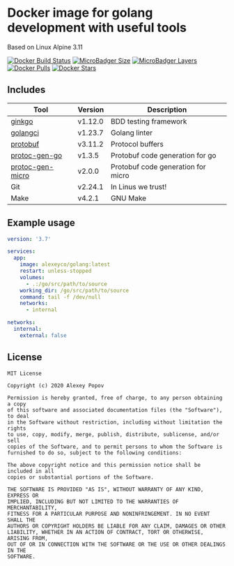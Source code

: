 # Docker image for golang development with useful tools
Based on Linux Alpine 3.11

[![Docker Build Status](https://img.shields.io/docker/cloud/build/alexeyco/golang)](https://hub.docker.com/r/alexeyco/golang)
[![MicroBadger Size](https://img.shields.io/microbadger/image-size/alexeyco/golang)](https://hub.docker.com/r/alexeyco/golang)
[![MicroBadger Layers](https://img.shields.io/microbadger/layers/alexeyco/golang)](https://hub.docker.com/r/alexeyco/golang)
[![Docker Pulls](https://img.shields.io/docker/pulls/alexeyco/golang)](https://hub.docker.com/r/alexeyco/golang)
[![Docker Stars](https://img.shields.io/docker/stars/alexeyco/golang)](https://hub.docker.com/r/alexeyco/golang)

## Includes
| Tool                                                          | Version | Description                        |
|---------------------------------------------------------------|---------|------------------------------------|
| [ginkgo](https://github.com/onsi/ginkgo)                      | v1.12.0 | BDD testing framework              |
| [golangci](https://github.com/golangci/golangci-lint)         | v1.23.7 | Golang linter                      |
| [protobuf](https://github.com/protocolbuffers/protobuf)       | v3.11.2 | Protocol buffers                   |
| [protoc-gen-go](https://github.com/golang/protobuf)           | v1.3.5  | Protobuf code generation for go    |
| [protoc-gen-micro](https://github.com/micro/protoc-gen-micro) | v2.0.0  | Protobuf code generation for micro |
| Git                                                           | v2.24.1 | In Linus we trust!                 |
| Make                                                          | v4.2.1  | GNU Make                           |

## Example usage
```yaml
version: '3.7'

services:
  app:
    image: alexeyco/golang:latest
    restart: unless-stopped
    volumes:
      - .:/go/src/path/to/source
    working_dir: /go/src/path/to/source
    command: tail -f /dev/null
    networks:
      - internal

networks:
  internal:
    external: false
```

## License

```
MIT License

Copyright (c) 2020 Alexey Popov

Permission is hereby granted, free of charge, to any person obtaining a copy
of this software and associated documentation files (the "Software"), to deal
in the Software without restriction, including without limitation the rights
to use, copy, modify, merge, publish, distribute, sublicense, and/or sell
copies of the Software, and to permit persons to whom the Software is
furnished to do so, subject to the following conditions:

The above copyright notice and this permission notice shall be included in all
copies or substantial portions of the Software.

THE SOFTWARE IS PROVIDED "AS IS", WITHOUT WARRANTY OF ANY KIND, EXPRESS OR
IMPLIED, INCLUDING BUT NOT LIMITED TO THE WARRANTIES OF MERCHANTABILITY,
FITNESS FOR A PARTICULAR PURPOSE AND NONINFRINGEMENT. IN NO EVENT SHALL THE
AUTHORS OR COPYRIGHT HOLDERS BE LIABLE FOR ANY CLAIM, DAMAGES OR OTHER
LIABILITY, WHETHER IN AN ACTION OF CONTRACT, TORT OR OTHERWISE, ARISING FROM,
OUT OF OR IN CONNECTION WITH THE SOFTWARE OR THE USE OR OTHER DEALINGS IN THE
SOFTWARE.
```

